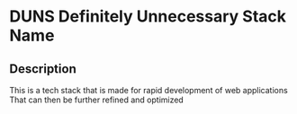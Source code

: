 # DUNS Definitely Unnecessary Stack Name

## Description

This is a tech stack that is made for rapid development of web applications That can then be further refined and optimized